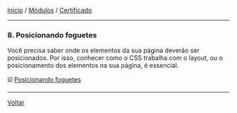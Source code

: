 [Início](https://github.com/Thalyalm/rocketseat-trilha-fundamentar) /
[Módulos](https://github.com/Thalyalm/rocketseat-trilha-fundamentar/tree/main/modulos/readme.md) /
[Certificado](https://github.com/Thalyalm/rocketseat-trilha-fundamentar/tree/main/certificado)

---

### 8. Posicionando foguetes

Você precisa saber onde os elementos da sua página deverão ser posicionados. Por isso, conhecer como o CSS trabalha com o layout, ou o posicionamento dos elementos na sua página, é essencial.

:ballot_box_with_check: [Posicionando foguetes](https://github.com/Thalyalm/rocketseat-trilha-fundamentar/tree/main/modulos/posicionando-foguetes/posicionando-foguetes/readme.md)

---

[Voltar](/modulos/readme.md)